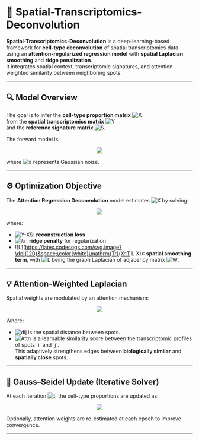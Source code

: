 # 🧬 Spatial-Transcriptomics-Deconvolution

**Spatial-Transcriptomics-Deconvolution** is a deep-learning-based framework for **cell-type deconvolution** of spatial transcriptomics data using an **attention-regularized regression model** with **spatial Laplacian smoothing** and **ridge penalization**.  
It integrates spatial context, transcriptomic signatures, and attention-weighted similarity between neighboring spots.

---

## 🔍 Model Overview

The goal is to infer the **cell-type proportion matrix** ![X](https://latex.codecogs.com/svg.image?\dpi{120}&space;\color{white}X\in\mathbb{R}^{n\times%20K})  
from the **spatial transcriptomics matrix** ![Y](https://latex.codecogs.com/svg.image?\dpi{120}&space;\color{white}Y\in\mathbb{R}^{n\times%20G})  
and the **reference signature matrix** ![S](https://latex.codecogs.com/svg.image?\dpi{120}&space;\color{white}S\in\mathbb{R}^{K\times%20G}).

The forward model is:

<p align="center">
  <img src="https://latex.codecogs.com/svg.image?\dpi{150}&space;\color{white}Y=XS+\varepsilon" />
</p>

where ![ε](https://latex.codecogs.com/svg.image?\dpi{120}&space;\color{white}\varepsilon) represents Gaussian noise.

---

## ⚙️ Optimization Objective

The **Attention Regression Deconvolution** model estimates ![X](https://latex.codecogs.com/svg.image?\dpi{120}&space;\color{white}X) by solving:

<p align="center">
  <img src="https://latex.codecogs.com/svg.image?\dpi{150}&space;\color{white}\min_{X\ge0}\;\|Y-XS\|_F^2+\lambda_r\|X\|_F^2+\lambda_c\,\mathrm{Tr}(X^T L X)" />
</p>

where:

- ![Y-XS](https://latex.codecogs.com/svg.image?\dpi{120}&space;\color{white}\|Y-XS\|_F^2): **reconstruction loss**  
- ![λr](https://latex.codecogs.com/svg.image?\dpi{120}&space;\color{white}\lambda_r\|X\|_F^2): **ridge penalty** for regularization  
- ![L](https://latex.codecogs.com/svg.image?\dpi{120}&space;\color{white}\mathrm{Tr}(X^T L X)): **spatial smoothing term**, with ![L](https://latex.codecogs.com/svg.image?\dpi{120}&space;\color{white}L=D-W) being the graph Laplacian of adjacency matrix ![W](https://latex.codecogs.com/svg.image?\dpi{120}&space;\color{white}W).

---

## 💡 Attention-Weighted Laplacian

Spatial weights are modulated by an attention mechanism:

<p align="center">
  <img src="https://latex.codecogs.com/svg.image?\dpi{150}&space;\color{white}W_{ij}=\exp(-\alpha\,d_{ij}^2)\cdot\mathrm{Attn}(Y_i,Y_j)" />
</p>

Where:
- ![dij](https://latex.codecogs.com/svg.image?\dpi{120}&space;\color{white}d_{ij}) is the spatial distance between spots.
- ![Attn](https://latex.codecogs.com/svg.image?\dpi{120}&space;\color{white}\mathrm{Attn}(Y_i,Y_j)) is a learnable similarity score between the transcriptomic profiles of spots `i` and `j`.  
This adaptively strengthens edges between **biologically similar** and **spatially close** spots.

---

## 🧩 Gauss–Seidel Update (Iterative Solver)

At each iteration ![t](https://latex.codecogs.com/svg.image?\dpi{120}&space;\color{white}t), the cell-type proportions are updated as:

<p align="center">
  <img src="https://latex.codecogs.com/svg.image?\dpi{150}&space;\color{white}X^{(t+1)}=(SS^T+\lambda_r I+\lambda_c L)^{-1}SY^T" />
</p>

Optionally, attention weights are re-estimated at each epoch to improve convergence.

---
